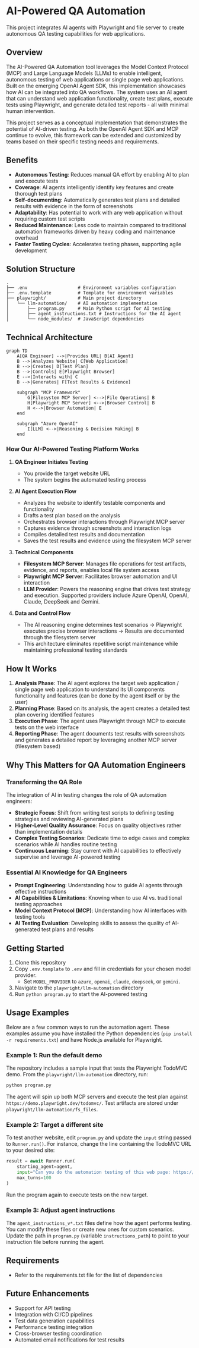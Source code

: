 # AI-Powered QA Automation

This project integrates AI agents with Playwright and file server to create autonomous QA testing capabilities for web applications.

## Overview

The AI-Powered QA Automation tool leverages the Model Context Protocol (MCP) and Large Language Models (LLMs) to enable intelligent, autonomous testing of web applications or single page web applications. Built on the emerging OpenAI Agent SDK, this implementation showcases how AI can be integrated into QA workflows. The system uses an AI agent that can understand web application functionality, create test plans, execute tests using Playwright, and generate detailed test reports - all with minimal human intervention.

This project serves as a conceptual implementation that demonstrates the potential of AI-driven testing. As both the OpenAI Agent SDK and MCP continue to evolve, this framework can be extended and customized by teams based on their specific testing needs and requirements.

## Benefits

- **Autonomous Testing**: Reduces manual QA effort by enabling AI to plan and execute tests
- **Coverage**: AI agents intelligently identify key features and create thorough test plans
- **Self-documenting**: Automatically generates test plans and detailed results with evidence in the form of screenshots
- **Adaptability**: Has potential to work with any web application without requiring custom test scripts
- **Reduced Maintenance**: Less code to maintain compared to traditional automation frameworks driven by heavy coding and maintenance overhead
- **Faster Testing Cycles**: Accelerates testing phases, supporting agile development

## Solution Structure

```
.
├── .env                   # Environment variables configuration
├── .env.template          # Template for environment variables
├── playwright/            # Main project directory
│   └── llm-automation/    # AI automation implementation
│       ├── program.py     # Main Python script for AI testing
│       ├── agent_instructions.txt # Instructions for the AI agent
│       └── node_modules/  # JavaScript dependencies
```

## Technical Architecture

```mermaid
graph TD
    A[QA Engineer] -->|Provides URL| B[AI Agent]
    B -->|Analyzes Website| C[Web Application]
    B -->|Creates| D[Test Plan]
    B -->|Controls| E[Playwright Browser]
    E -->|Interacts with| C
    B -->|Generates| F[Test Results & Evidence]
    
    subgraph "MCP Framework"
        G[Filesystem MCP Server] <-->|File Operations| B
        H[Playwright MCP Server] <-->|Browser Control| B
        H <-->|Browser Automation| E
    end
    
    subgraph "Azure OpenAI"
        I[LLM] <-->|Reasoning & Decision Making| B
    end
```

### How Our AI-Powered Testing Platform Works

1. **QA Engineer Initiates Testing**
   - You provide the target website URL
   - The system begins the automated testing process

2. **AI Agent Execution Flow**
   - Analyzes the website to identify testable components and functionality
   - Drafts a test plan based on the analysis
   - Orchestrates browser interactions through Playwright MCP server
   - Captures evidence through screenshots and interaction logs
   - Compiles detailed test results and documentation
   - Saves the test results and evidence using the filesystem MCP server

3. **Technical Components**
   - **Filesystem MCP Server**: Manages file operations for test artifacts, evidence, and reports, enables local file system access
   - **Playwright MCP Server**: Facilitates browser automation and UI interaction
   - **LLM Provider**: Powers the reasoning engine that drives test strategy and execution. Supported providers include Azure OpenAI, OpenAI, Claude, DeepSeek and Gemini.

4. **Data and Control Flow**
   - The AI reasoning engine determines test scenarios → Playwright executes precise browser interactions → Results are documented through the filesystem server
   - This architecture eliminates repetitive script maintenance while maintaining professional testing standards

## How It Works

1. **Analysis Phase**: The AI agent explores the target web application / single page web application to understand its UI components functionality and features (can be done by the agent itself or by the user)
2. **Planning Phase**: Based on its analysis, the agent creates a detailed test plan covering identified features
3. **Execution Phase**: The agent uses Playwright through MCP to execute tests on the web interface
4. **Reporting Phase**: The agent documents test results with screenshots and generates a detailed report by leveraging another MCP server (filesystem based)

## Why This Matters for QA Automation Engineers

### Transforming the QA Role

The integration of AI in testing changes the role of QA automation engineers:

- **Strategic Focus**: Shift from writing test scripts to defining testing strategies and reviewing AI-generated plans
- **Higher-Level Quality Assurance**: Focus on quality objectives rather than implementation details
- **Complex Testing Scenarios**: Dedicate time to edge cases and complex scenarios while AI handles routine testing
- **Continuous Learning**: Stay current with AI capabilities to effectively supervise and leverage AI-powered testing

### Essential AI Knowledge for QA Engineers

- **Prompt Engineering**: Understanding how to guide AI agents through effective instructions
- **AI Capabilities & Limitations**: Knowing when to use AI vs. traditional testing approaches
- **Model Context Protocol (MCP)**: Understanding how AI interfaces with testing tools
- **AI Testing Evaluation**: Developing skills to assess the quality of AI-generated test plans and results

## Getting Started

1. Clone this repository
2. Copy `.env.template` to `.env` and fill in credentials for your chosen model provider.
   - Set `MODEL_PROVIDER` to `azure`, `openai`, `claude`, `deepseek`, or `gemini`.
3. Navigate to the `playwright/llm-automation` directory
4. Run `python program.py` to start the AI-powered testing

## Usage Examples

Below are a few common ways to run the automation agent. These examples assume
you have installed the Python dependencies (`pip install -r requirements.txt`)
and have Node.js available for Playwright.

### Example 1: Run the default demo

The repository includes a sample input that tests the Playwright TodoMVC demo.
From the `playwright/llm-automation` directory, run:

```bash
python program.py
```

The agent will spin up both MCP servers and execute the test plan against
`https://demo.playwright.dev/todomvc/`. Test artifacts are stored under
`playwright/llm-automation/fs_files`.

### Example 2: Target a different site

To test another website, edit `program.py` and update the `input` string passed
to `Runner.run()`. For instance, change the line containing the TodoMVC URL to
your desired site:

```python
result = await Runner.run(
    starting_agent=agent,
    input="Can you do the automation testing of this web page: https://example.com/",
    max_turns=100
)
```

Run the program again to execute tests on the new target.

### Example 3: Adjust agent instructions

The `agent_instructions_v*.txt` files define how the agent performs testing. You
can modify these files or create new ones for custom scenarios. Update the path
in `program.py` (variable `instructions_path`) to point to your instruction file
before running the agent.

## Requirements
 - Refer to the requirements.txt file for the list of dependencies

## Future Enhancements

- Support for API testing
- Integration with CI/CD pipelines
- Test data generation capabilities
- Performance testing integration
- Cross-browser testing coordination
- Automated email notifications for test results
